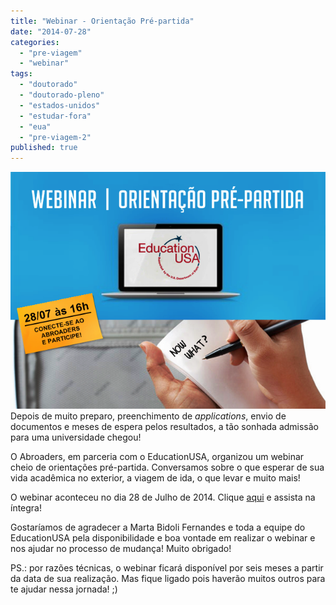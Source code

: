 ```yaml
---
title: "Webinar - Orientação Pré-partida"
date: "2014-07-28"
categories: 
  - "pre-viagem"
  - "webinar"
tags: 
  - "doutorado"
  - "doutorado-pleno"
  - "estados-unidos"
  - "estudar-fora"
  - "eua"
  - "pre-viagem-2"
published: true
---
```


[![Webinar - Abroaders](/images/WEBINAR_abroaders.png)](http://www.abroaders.com.br/wp-content/uploads/2014/07/WEBINAR_abroaders.png) Depois de muito preparo, preenchimento de _applications_, envio de documentos e meses de espera pelos resultados, a tão sonhada admissão para uma universidade chegou!

O Abroaders, em parceria com o EducationUSA, organizou um webinar cheio de orientações pré-partida. Conversamos sobre o que esperar de sua vida acadêmica no exterior, a viagem de ida, o que levar e muito mais!

O webinar aconteceu no dia 28 de Julho de 2014. Clique [aqui](http://edusaconnects.adobeconnect.com/p5d8ssg99sa/) e assista na íntegra!

Gostaríamos de agradecer a Marta Bidoli Fernandes e toda a equipe do EducationUSA pela disponibilidade e boa vontade em realizar o webinar e nos ajudar no processo de mudança! Muito obrigado!

PS.: por razões técnicas, o webinar ficará disponível por seis meses a partir da data de sua realização. Mas fique ligado pois haverão muitos outros para te ajudar nessa jornada! ;)
